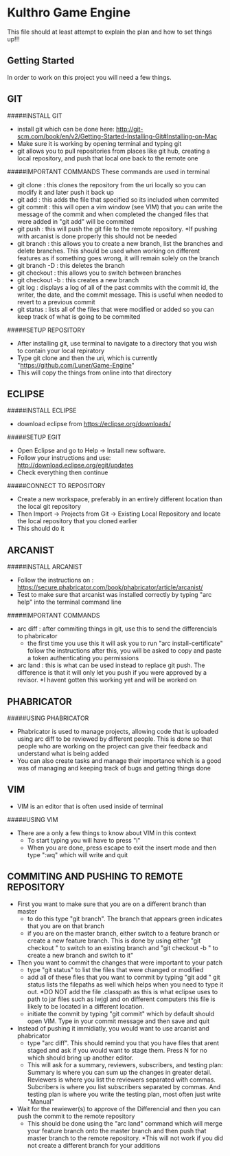 Kulthro Game Engine
===================
This file should at least attempt to explain the plan and how to set things up!!!

Getting Started
---------------
In order to work on this project you will need a few things.


GIT
---
#####INSTALL GIT
- install git which can be done here: http://git-scm.com/book/en/v2/Getting-Started-Installing-Git#Installing-on-Mac
- Make sure it is working by opening terminal and typing git
- git allows you to pull repositories from places like git hub, creating a local repository, and push that local one back to the remote one

#####IMPORTANT COMMANDS
These commands are used in terminal
- git clone <uri> : this clones the repository from the uri locally so you can modify it and later push it back up
- git add <FilePath> : this adds the file that specified so its included when commited
- git commit : this will open a vim window (see VIM) that you can write the message of the commit and when completed the changed files that were added in "git add" will be commited
- git push : this will push the git file to the remote repository. *If pushing with arcanist is done properly this should not be needed
- git branch : this allows you to create a new branch, list the branches and delete branches.  This should be used when working on different features as if something goes wrong, it will remain solely on the branch
- git branch -D <BranchName> : this deletes the branch
- git checkout <BranchName> : this allows you to switch between branches
- git checkout -b <BranchName> : this creates a new branch 
- git log : displays a log of all of the past commits with the commit id, the writer, the date, and the commit message.  This is useful when needed to revert to a previous commit
- git status : lists all of the files that were modified or added so you can keep track of what is going to be commited

#####SETUP REPOSITORY
- After installing git, use terminal to navigate to a directory that you wish to contain your local repiratory
- Type git clone and then the uri, which is currently "https://github.com/Luner/Game-Engine"
- This will copy the things from online into that directory


ECLIPSE
-------
#####INSTALL ECLIPSE
- download eclipse from https://eclipse.org/downloads/

#####SETUP EGIT
- Open Eclipse and go to Help -> Install new software.
- Follow your instructions and use: http://download.eclipse.org/egit/updates
- Check everything then continue

#####CONNECT TO REPOSITORY
- Create a new workspace, preferably in an entirely different location than the local git repository
- Then Import -> Projects from Git -> Existing Local Repository and locate the local repository that you cloned earlier
- This should do it


ARCANIST
--------
#####INSTALL ARCANIST
- Follow the instructions on : https://secure.phabricator.com/book/phabricator/article/arcanist/
- Test to make sure that arcanist was installed correctly by typing "arc help" into the terminal command line

#####IMPORTANT COMMANDS
- arc diff : after commiting things in git, use this to send the differencials to phabricator
  - the first time you use this it will ask you to run "arc install-certificate"  follow the instructions after this, you will be asked to copy and paste a token authenticating you permissions
- arc land : this is what can be used instead to replace git push. The difference is that it will only let you push if you were approved by a revisor.  *I havent gotten this working yet and will be worked on


PHABRICATOR
-----------
#####USING PHABRICATOR
- Phabricator is used to manage projects, allowing code that is uploaded using arc diff to be reviewed by different people. This is done so that people who are working on the project can give their feedback and understand what is being added
- You can also create tasks and manage their importance which is a good was of managing and keeping track of bugs and getting things done


VIM
---
- VIM is an editor that is often used inside of terminal

#####USING VIM
- There are a only a few things to know about VIM in this context
  - To start typing you will have to press "i"
  - When you are done, press escape to exit the insert mode and then type ":wq" which will write and quit


COMMITING AND PUSHING TO REMOTE REPOSITORY
------------------------------------------
- First you want to make sure that you are on a different branch than master
  - to do this type "git branch". The branch that appears green indicates that you are on that branch
  - if you are on the master branch, either switch to a feature branch or create a new feature branch.  This is done by using either "git checkout <BranchName>" to switch to an existing branch and "git checkout -b <BranchName>" to create a new branch and switch to it"
- Then you want to commit the changes that were important to your patch
  - type "git status" to list the files that were changed or modified
  - add all of these files that you want to commit by typing "git add <FilePath>" git status lists the filepaths as well which helps when you need to type it out. *DO NOT add the file .classpath as this is what eclipse uses to path to jar files such as lwjgl and on different computers this file is likely to be located in a different location.
  - initiate the commit by typing "git commit" which by default should open VIM.  Type in your commit message and then save and quit
- Instead of pushing it immidiatly, you would want to use arcanist and phabricator
  - type "arc diff". This should remind you that you have files that arent staged and ask if you would want to stage them.  Press N for no which should bring up another editor.
  - This will ask for a summary, reviewers, subscribers, and testing plan: Summary is where you can sum up the changes in greater detail. Reviewers is where you list the reviewers separated with commas. Subcribers is where you list subscribers separated by commas. And testing plan is where you write the testing plan, most often just write "Manual"
- Wait for the rewiewer(s) to approve of the Differencial and then you can push the commit to the remote repository
  - This should be done using the "arc land" command which will merge your feature branch onto the master branch and then push that master branch to the remote repository.  *This will not work if you did not create a different branch for your additions
